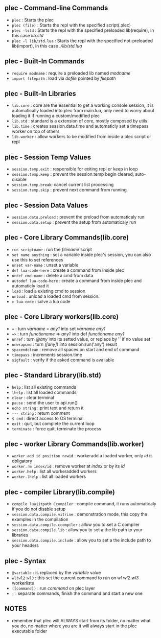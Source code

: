 ## plec - Command-line Commands

- `plec` : Starts the plec
- `plec (file)` : Starts the repl with the specified script(.plec)
- `plec -lstd` : Starts the repl with the specified preloaded lib(require), in this case _lib.std_
- `plec -l lib/std.lua` : Starts the repl with the specified not-preloaded lib(import), in this case _./lib/std.lua_

## plec - Built-In Commands

- `require modname` : require a preloaded lib named _modname_
- `import filepath` : load via _dofile_ pointed by _filepath_

## plec - Built-In Libraries

- `lib.core` : core are the essential to get a working console session, it is automatically loaded into plec from main.lua, only need to worry about loading it if running a custom/modified plec
- `lib.std` : standard is a extension of core, mostly composed by utils
- `lib.time` : creates session.data.time and automaticly set a timepass worker on top of others
- `lib.worker` : allow workers to be modified from inside a plec script or repl

## plec - Session Temp Values

- `session.temp.exit` : responsible for exiting repl or keep in loop
- `session.temp.keep` : prevent the session.temp begin cleared, auto-disable
- `session.temp.break`: cancel current list processing
- `session.temp.skip` : prevent next command from running

## plec - Session Data Values

- `session.data.preload` : prevent the preload from automaticaly run
- `session.data.setup` : prevent the setup from automaticaly run

## plec - Core Library Commands(lib.core)

- `run scriptname` : run the _filename_ script
- `set name anything` : set a variable inside plec's session, you can also use this to set references
- `unset var-name` : unset a variable
- `def lua-code-here` : create a command from inside plec
- `undef cmd-name` : delete a cmd from data
- `autodef lua-code-here` : create a command from inside plec and automaticly load it
- `load` : load a existing cmd to session.
- `unload` : unload a loaded cmd from session.
- `> lua-code` : solve a lua code

## plec - Core Library workers(lib.core)

- `=` : turn _varname_ = _any1_ into set _varname_ _any1_
- `=>` : turn _functioname_ => _any1_ into def _functioname_ _any1_
- `unref` : turn _@any_ into its setted value, or replace by '' if no value set
- `unwrapcmd` : turn _([any])_ into session:run('any') result
- `spacendclean` : remove all spaces on start and end of command
- `timepass` : increments session.time
- `sigfault` : verify if the asked command is avaliable

## plec - Standard Library(lib.std)

- `help` : list all existing commands
- `lhelp` : list all loaded commands
- `clear` : clear terminal
- `pause` : send the user to api.run()
- `echo string` : print text and return it
- `--- string` : return comment
- `$ cmd` : direct access to OS terminal
- `exit` : quit, but complete the current loop
- `terminate` : force quit, terminate the process

## plec - worker Library Commands(lib.worker)

- `worker.add id position newid` : workeradd a loaded worker, only _id_ is obligatory
- `worker.rm index/id` : remove worker at _index_ or by its _id_
- `worker.help` : list all workeradded workers
- `worker.lhelp` : list all loaded workers

## plec - compiler Library(lib.compile)

- `compile luajitpath Ccompiler` : compile command, it runs automaticaly if you do not disable setup
- `session.data.compile.vitrine` : demonstration mode, this copy the examples in the compilation
- `session.data.compile.ccompiler` : allow you to set a C compiler
- `session.data.compile.lib` : allow you to set a the lib path to your libraries
- `session.data.compile.include` : allow you to set a the include path to your headers

## plec - Syntax

- `@variable` : is replaced by the _variable_ value
- `wl!wl2!wl3` : this set the current command to run on _wl_ _wl2_ _wl3_ workerlists
- `([command])` : run _command_ on plec layer
- `;` : separate commands, finish the command and start a new one

## NOTES

- remember that plec will ALWAYS start from its folder, no matter what you do, no matter where you are it will always start in the plec executable folder
